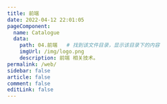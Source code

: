```yaml
---
title: 前端
date: 2022-04-12 22:01:05
pageComponent: 
  name: Catalogue
  data: 
    path: 04.前端   # 找到该文件目录，显示该目录下的内容
    imgUrl: /img/logo.png
    description: 前端 相关技术。
permalink: /web/
sidebar: false
article: false
comment: false
editLink: false
---
```

